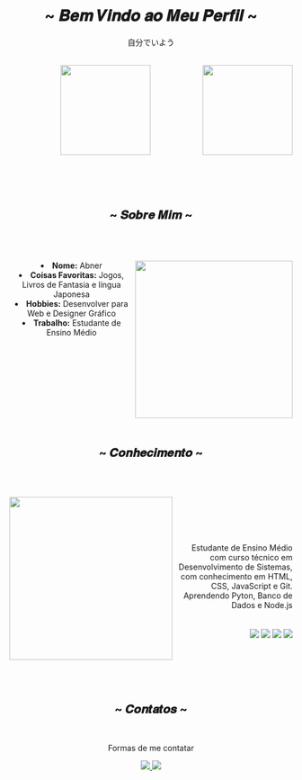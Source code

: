 <body>
<h1 align="center">~ 𝑩𝒆𝒎 𝑽𝒊𝒏𝒅𝒐 𝒂𝒐 𝑴𝒆𝒖 𝑷𝒆𝒓𝒇𝒊𝒍 ~</h1>
  <center>
<div align="center">

<p>自分でいよう</p>
<br>
</div>
<div>
  <img height="160em" src="https://github-readme-stats.vercel.app/api?username=SourCandy21&show_icons=true&theme=calm" />
  <img align="right" height="160em" src="https://github-readme-stats.vercel.app/api/top-langs/?username=SourCandy21&layout=compact&langs_count=16&theme=calm"/>
</div>

  <br><br><br>
<div>
<h2 align="center">  ~ 𝑺𝒐𝒃𝒓𝒆 𝑴𝒊𝒎 ~  </h2>
  <br><br><br>
  <div align="center">
<img height="280px" border-radius="20px" src="https://github.com/user-attachments/assets/eb141eae-c2ad-4c41-8243-8e0da5a4d4f2"  align="right">
 
 </div>
  
<li>
 <b>Nome:</b> Abner</li>
 
<li>
<b>Coisas Favoritas:</b> Jogos, Livros de Fantasia e língua Japonesa </li>

<li>
<b>Hobbies:</b> Desenvolver para Web e Designer Gráfico </li>

<li>
<b>Trabalho:</b> Estudante de Ensino Médio </li>

<br><br><br>
</div> 
<br><br><br><br><br>
<div>
<h2 align="center">  ~ 𝑪𝒐𝒏𝒉𝒆𝒄𝒊𝒎𝒆𝒏𝒕𝒐 ~ </h2>
 <br><br>
<p>
  <div align="center">
<img height="290px" src="https://i.pinimg.com/originals/70/37/d4/7037d478852af21357f038fac2d2e9f6.gif" align="left">
  </div>
</div>
<div>
  <br>
<p align="right">
<br><br><br>
 Estudante de Ensino Médio com curso técnico em Desenvolvimento de Sistemas, com conhecimento em HTML, CSS, JavaScript e Git. Aprendendo Pyton, Banco de Dados e Node.js
 <br><br><br>
<img src="https://img.shields.io/badge/html5%20-%23E34F26.svg?&style=for-the-badge&logo=html5&logoColor=white"/> 
<img src="https://img.shields.io/badge/css3%20-%231572B6.svg?&style=for-the-badge&logo=css3&logoColor=white"/>
<img src="https://img.shields.io/badge/javascript%20-%23323330.svg?&style=for-the-badge&logo=javascript&logoColor=%23F7DF1E"/> 
<img src="https://img.shields.io/badge/git%20-%23F05033.svg?&style=for-the-badge&logo=git&logoColor=white"/> 
</p>
<br><br>
</div>
<br><br>
<h2 align="center"> ~ 𝑪𝒐𝒏𝒕𝒂𝒕𝒐𝒔 ~ </h2>
<br>
<p align="center">Formas de me contatar <br>
<p align="center">
  <a href="mailto: abcdmartins40@gmail.com">
    <img src="https://img.shields.io/badge/Gmail-D14836?style=for-the-badge&logo=gmail&logoColor=white">
  </a>
   <a href="https://www.linkedin.com/in/abner-camargo-b28009258/">
    <img src="https://img.shields.io/badge/LinkedIn-0077B5?style=for-the-badge&logo=linkedin&logoColor=white">
  </a>
</p>
</div>

<br><br><br>
